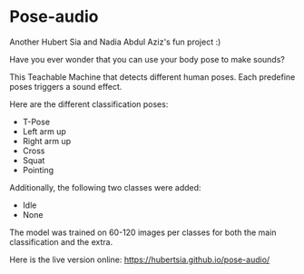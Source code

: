 # Pose-audio

Another Hubert Sia and Nadia Abdul Aziz's fun project :)

Have you ever wonder that you can use your body pose to make sounds?

This Teachable Machine that detects different human poses. Each predefine poses triggers a sound effect.

Here are the different classification poses:

- T-Pose
- Left arm up
- Right arm up
- Cross
- Squat
- Pointing

Additionally, the following two classes were added:

- Idle
- None

The model was trained on 60-120 images per classes for both the main classification and the extra.

Here is the live version online: https://hubertsia.github.io/pose-audio/
